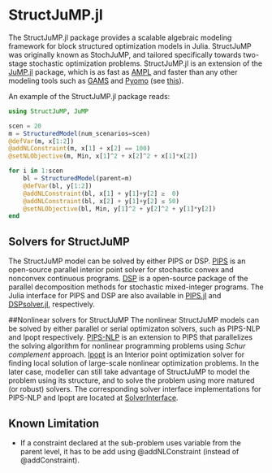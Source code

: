 # StructJuMP.jl
The StructJuMP.jl package provides a scalable algebraic modeling framework for block structured optimization models in Julia. StructJuMP was originally known as StochJuMP, and tailored specifically towards two-stage stochastic optimization problems. StructJuMP.jl is an extension of the [JuMP.jl](https://github.com/JuliaOpt/JuMP.jl) package, which is as fast as [AMPL](http://ampl.com) and faster than any other modeling tools such as [GAMS](http://www.gams.com) and [Pyomo](http://www.pyomo.org) (see [this](http://arxiv.org/pdf/1312.1431.pdf)).

An example of the StructJuMP.jl package reads:
```julia
using StructJuMP, JuMP

scen = 20
m = StructuredModel(num_scenarios=scen)
@defVar(m, x[1:2])
@addNLConstraint(m, x[1] + x[2] == 100)
@setNLObjective(m, Min, x[1]^2 + x[2]^2 + x[1]*x[2])

for i in 1:scen
    bl = StructuredModel(parent=m)
    @defVar(bl, y[1:2])
    @addNLConstraint(bl, x[1] + y[1]+y[2] ≥  0)
    @addNLConstraint(bl, x[2] + y[1]+y[2] ≤ 50)
    @setNLObjective(bl, Min, y[1]^2 + y[2]^2 + y[1]*y[2])
end
```

## Solvers for StructJuMP
The StructJuMP model can be solved by either PIPS or DSP. [PIPS](https://github.com/Argonne-National-Laboratory/PIPS/) is an open-source parallel interior point solver for stochastic convex and nonconvex continuous programs. [DSP](https://github.com/kibaekkim/DSP) is a open-source package of the parallel decomposition methods for stochastic mixed-integer programs. The Julia interface for PIPS and DSP are also available in [PIPS.jl](https://github.com/kibaekkim/PIPS.jl) and [DSPsolver.jl](https://github.com/kibaekkim/DSPsolver.jl), respectively.

##Nonlinear solvers for StructJuMP
The nonlinear StructJuMP models can be solved by either parallel or serial optimizaton solvers, such as PIPS-NLP and Ipopt respectively. [PIPS-NLP](https://github.com/Argonne-National-Laboratory/PIPS) is an extension to PIPS that parallelizes the solving algorithm for nonlinear programming problems using *Schur complement* approach. [Ipopt](https://projects.coin-or.org/Ipopt) is an Interior point optimization solver for finding local solution of large-scale nonlinear optimization problems. In the later case, modeller can still take advantage of StructJuMP to model the problem using its structure, and to solve the problem using more matured (or robust) solvers. The corresponding solver interface implementations for PIPS-NLP and Ipopt are located at [SolverInterface](https://github.com/fqiang/SolverInterface.jl). 

## Known Limitation
* If a constraint declared at the sub-problem uses variable from the parent level, it has to be add using @addNLConstraint (instead of @addConstraint). 
